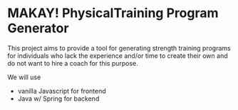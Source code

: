 # MAKAY! PhysicalTraining Program Generator

This project aims to provide a tool for generating strength training programs for individuals who lack the experience and/or time to create their own and do not want to hire a coach for this purpose.

We will use

- vanilla Javascript for frontend
- Java w/ Spring for backend
